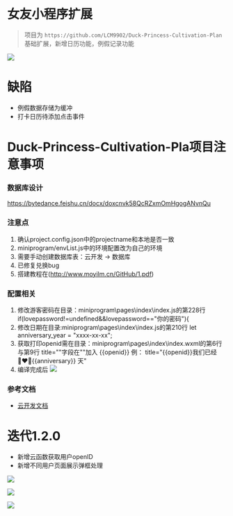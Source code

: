 # 女友小程序扩展
>项目为 `https://github.com/LCM9902/Duck-Princess-Cultivation-Plan`基础扩展，新增日历功能，例假记录功能

![](./miniprogram/images/cx1.jpg)

# 缺陷
- 例假数据存储为缓冲
- 打卡日历待添加点击事件

# Duck-Princess-Cultivation-Pla项目注意事项
### 数据库设计
https://bytedance.feishu.cn/docx/doxcnvk58QcRZxmOmHgogANvnQu

### 注意点
1. 确认project.config.json中的projectname和本地是否一致
2. miniprogram/envList.js中的环境配置改为自己的环境
3. 需要手动创建数据库表：云开发 -> 数据库
4. 已修复兑换bug
5. 搭建教程在(http://www.moyilm.cn/GitHub/1.pdf)
### 配置相关
1. 修改游客密码在目录：miniprogram\pages\index\index.js的第228行 if(lovepassword!=undefined&&lovepassword=="你的密码"){
2. 修改日期在目录:miniprogram\pages\index\index.js的第210行   let anniversary_year = "xxxx-xx-xx";
3. 获取打印openid需在目录：miniprogram\pages\index\index.wxml的第6行与第9行 title=""字段在""加入 {{openid}} 例： title="{{openid}}我们已经👩‍❤️‍👨{{anniversary}} 天" 
4. 编译完成后 
![](./miniprogram/images/jc1.png)
### 参考文档

- [云开发文档](https://developers.weixin.qq.com/miniprogram/dev/wxcloud/basis/getting-started.html)

# 迭代1.2.0
- 新增云函数获取用户openID
- 新增不同用户页面展示弹框处理

![](./miniprogram/images/cx2.jpg)

![](./miniprogram/images/cx3.jpg)

![](./miniprogram/images/cx4.jpg)
